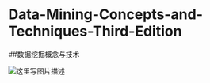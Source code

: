 # Data-Mining-Concepts-and-Techniques-Third-Edition

##数据挖掘概念与技术

![这里写图片描述](http://img.blog.csdn.net/20171014075633685?watermark/2/text/aHR0cDovL2Jsb2cuY3Nkbi5uZXQva2ljaWxvdmU=/font/5a6L5L2T/fontsize/400/fill/I0JBQkFCMA==/dissolve/70/gravity/SouthEast)
